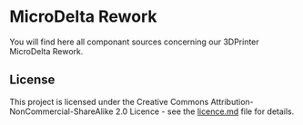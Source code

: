 # MicroDelta Rework

You will find here all componant sources concerning our 3DPrinter MicroDelta Rework. 

## License

This project is licensed under the Creative Commons Attribution-NonCommercial-ShareAlike 2.0 Licence - see the [licence.md](license.md) file for details.  
